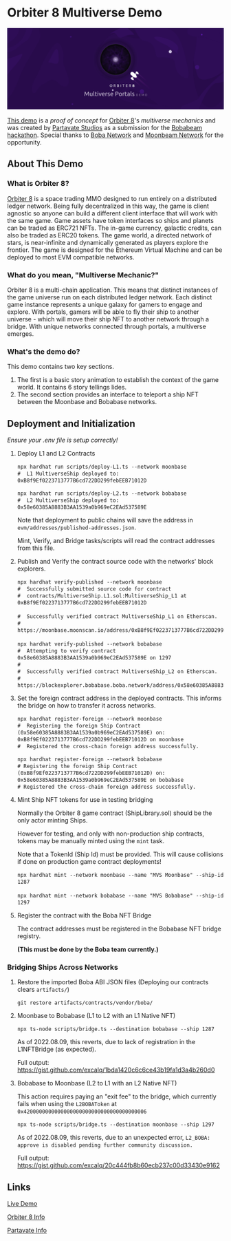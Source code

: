 # Orbiter 8 Multiverse Demo

![Orbiter 8 Portal Demo](/orbiter8-portal-demo.png)

[This demo](https://demos.partavate.com/o8-multiverse-bobabeam) is a *proof of concept* for
[Orbiter 8](https://orbiter8.com)'s *multiverse mechanics* and was created by
[Partavate Studios](https://partavate.com) as a submission for the
[Bobabeam hackathon](https://bobaxmoonbeam.notion.site/bobaxmoonbeam/BOBA-x-MOONBEAM-HACK-CHALLENGE-264b16c0ea2b4878b7c03a708df7653d). Special thanks to [Boba Network](https://boba.network/) and
[Moonbeam Network](https://moonbeam.network/) for the opportunity.


## About This Demo


### What is Orbiter 8?

[Orbiter 8](https://orbiter8.com) is a space trading MMO designed to run entirely on a distributed ledger network. Being fully decentralized in this way, the game is client agnostic so anyone can build a different client interface that will work with the same game. Game assets have token interfaces so ships and planets can be traded as ERC721 NFTs. The in-game currency, galactic credits, can also be traded as ERC20 tokens. The game world, a directed network of stars, is near-infinite and dynamically generated as players explore the frontier. The game is designed for the Ethereum Virtual Machine and can be deployed to most EVM compatible networks.


### What do you mean, "Multiverse Mechanic?"

Orbiter 8 is a multi-chain application. This means that distinct instances of the game universe run on each distributed ledger network. Each distinct game instance represents a unique galaxy for gamers to engage and explore. With portals, gamers will be able to fly their ship to another universe - which will move their ship NFT to another network through a bridge. With unique networks connected through portals, a multiverse emerges.


### What's the demo do?

This demo contains two key sections.

1. The first is a basic story animation to establish the context of the game world. It contains 6 story tellings lides.
2. The second section provides an interface to teleport a ship NFT between the Moonbase and Bobabase networks.


## Deployment and Initialization

_Ensure your .env file is setup correctly!_

1. Deploy L1 and L2 Contracts

    ```
    npx hardhat run scripts/deploy-L1.ts --network moonbase
    #  L1 MultiverseShip deployed to: 0xB8f9Ef0223713777B6cd722DD299febEEB71012D
    ```

    ```
    npx hardhat run scripts/deploy-L2.ts --network bobabase
    #  L2 MultiverseShip deployed to: 0x58e60385A8883B3AA1539a0b969eC2EAd537589E
    ```

    Note that deployment to public chains will save the address in `evm/addresses/published-addresses.json`.

    Mint, Verify, and Bridge tasks/scripts will read the contract addresses from this file.

2. Publish and Verify the contract source code with the networks' block explorers.

    ```
    npx hardhat verify-published --network moonbase
    #  Successfully submitted source code for contract
    #  contracts/MultiverseShip.L1.sol:MultiverseShip_L1 at 0xB8f9Ef0223713777B6cd722DD299febEEB71012D

    #  Successfully verified contract MultiverseShip_L1 on Etherscan.
    #  https://moonbase.moonscan.io/address/0xB8f9Ef0223713777B6cd722DD299febEEB71012D#code

    npx hardhat verify-published --network bobabase
    #  Attempting to verify contract 0x58e60385A8883B3AA1539a0b969eC2EAd537589E on 1297
    #
    #  Successfully verified contract MultiverseShip_L2 on Etherscan.
    #  https://blockexplorer.bobabase.boba.network/address/0x58e60385A8883B3AA1539a0b969eC2EAd537589E#code
    ```

3. Set the foreign contract address in the deployed contracts. This informs the bridge on how to transfer it across networks.

    ```
    npx hardhat register-foreign --network moonbase
    #  Registering the foreign Ship Contract (0x58e60385A8883B3AA1539a0b969eC2EAd537589E) on: 0xB8f9Ef0223713777B6cd722DD299febEEB71012D on moonbase
    #  Registered the cross-chain foreign address successfully.
    ```

    ```
    npx hardhat register-foreign --network bobabase
    # Registering the foreign Ship Contract (0xB8f9Ef0223713777B6cd722DD299febEEB71012D) on: 0x58e60385A8883B3AA1539a0b969eC2EAd537589E on bobabase
    # Registered the cross-chain foreign address successfully.
    ```

4. Mint Ship NFT tokens for use in testing bridging

    Normally the Orbiter 8 game contract (ShipLibrary.sol) should be the only actor minting Ships.

    However for testing, and only with non-production ship contracts, tokens may be manually minted using the `mint` task.

    Note that a TokenId (Ship Id) must be provided. This will cause collisions if done on production game contract deployments!

    ```
    npx hardhat mint --network moonbase --name "MVS Moonbase" --ship-id 1287

    npx hardhat mint --network bobabase --name "MVS Bobabase" --ship-id 1297
    ```


5. Register the contract with the Boba NFT Bridge

    The contract addresses must be registered in the Bobabase NFT bridge registry.

    **(This must be done by the Boba team currently.)**


### Bridging Ships Across Networks

1. Restore the imported Boba ABI JSON files (Deploying our contracts clears `artifacts/`)

    ```
    git restore artifacts/contracts/vendor/boba/
    ```


2. Moonbase to Bobabase (L1 to L2 with an L1 Native NFT)

    ```
    npx ts-node scripts/bridge.ts --destination bobabase --ship 1287
    ```

    As of 2022.08.09, this reverts, due to lack of registration in the L1NFTBridge (as expected).

    Full output: https://gist.github.com/excalq/1bda1420c6c6ce43b19fa1d3a4b260d0


3. Bobabase to Moonbase (L2 to L1 with an L2 Native NFT)

    This action requires paying an "exit fee" to the bridge, which currently fails when using the `L2BOBAToken` at `0x4200000000000000000000000000000000000006`

    ```
    npx ts-node scripts/bridge.ts --destination moonbase --ship 1297
    ```

    As of 2022.08.09, this reverts, due to an unexpected error, `L2_BOBA: approve is disabled pending further community discussion.`

    Full output: https://gist.github.com/excalq/20c444fb8b60ecb237c00d33430e9162


## Links

[Live Demo](https://demos.partavate.com/o8-multiverse-bobabeam)

[Orbiter 8 Info](https://partavate.com/)

[Partavate Info](https://partavate.com)

